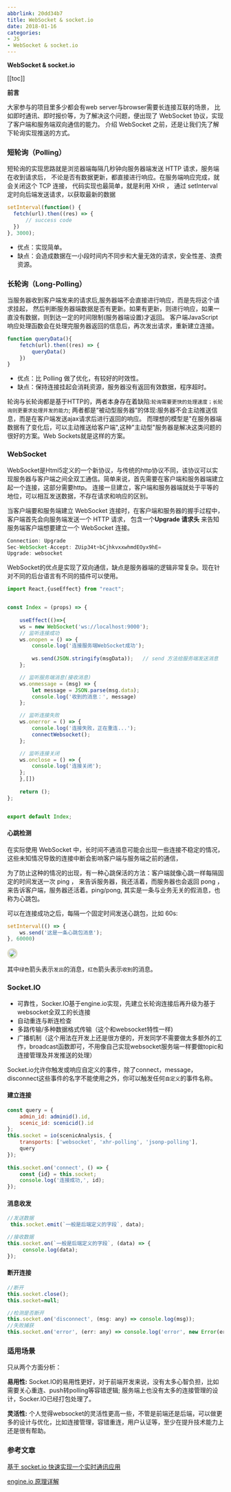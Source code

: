```yaml
---
abbrlink: 20dd34b7
title: WebSocket & socket.io
date: 2018-01-16
categories: 
- JS
- WebSocket & socket.io
---
```


<strong class='old-blog'>WebSocket & socket.io</strong>

[[toc]]

**前言**

大家参与的项目里多少都会有web server与browser需要长连接互联的场景，
比如即时通讯、即时报价等，为了解决这个问题，便出现了 WebSocket 协议，实现了客户端和服务端双向通信的能力。
介绍 WebSocket 之前，还是让我们先了解下轮询实现推送的方式。

### 短轮询（Polling）

短轮询的实现思路就是浏览器端每隔几秒钟向服务器端发送 HTTP 请求，服务端在收到请求后，
不论是否有数据更新，都直接进行响应。在服务端响应完成，就会关闭这个 TCP 连接，
代码实现也最简单，就是利用 XHR ， 通过 setInterval 定时向后端发送请求，以获取最新的数据

```javascript
setInterval(function() {
  fetch(url).then((res) => {
      // success code
  })
}, 3000);

```

- 优点：实现简单。
- 缺点：会造成数据在一小段时间内不同步和大量无效的请求，安全性差、浪费资源。

### 长轮询（Long-Polling）

当服务器收到客户端发来的请求后,服务器端不会直接进行响应，而是先将这个请求挂起，
然后判断服务器端数据是否有更新。如果有更新，则进行响应，如果一直没有数据，则到达一定的时间限制(服务器端设置)才返回。
客户端JavaScript响应处理函数会在处理完服务器返回的信息后，再次发出请求，重新建立连接。

```javascript
function queryData(){
    fetch(url).then((res) => {
        queryData()
    })
}
```

- 优点：比 Polling 做了优化，有较好的时效性。
- 缺点：保持连接挂起会消耗资源，服务器没有返回有效数据，程序超时。



轮询与长轮询都是基于HTTP的，两者本身存在着缺陷:`轮询需要更快的处理速度；长轮询则更要求处理并发的能力`;
两者都是“被动型服务器”的体现:服务器不会主动推送信息，而是在客户端发送ajax请求后进行返回的响应。
而理想的模型是"在服务器端数据有了变化后，可以主动推送给客户端",这种"主动型"服务器是解决这类问题的很好的方案。Web Sockets就是这样的方案。


### WebSocket

WebSocket是Html5定义的一个新协议，与传统的http协议不同，该协议可以实现服务器与客户端之间全双工通信。简单来说，首先需要在客户端和服务器端建立起一个连接，这部分需要http。
连接一旦建立，客户端和服务器端就处于平等的地位，可以相互发送数据，不存在请求和响应的区别。

当客户端要和服务端建立 WebSocket 连接时，在客户端和服务器的握手过程中，客户端首先会向服务端发送一个 HTTP 请求，
包含一个**Upgrade 请求头** 来告知服务端客户端想要建立一个 WebSocket 连接。

```javascript
Connection: Upgrade
Sec-WebSocket-Accept: ZUip34t+bCjhkvxxwhmdEOyx9hE=
Upgrade: websocket
```

WebSocket的优点是实现了双向通信，缺点是服务器端的逻辑非常复杂。现在针对不同的后台语言有不同的插件可以使用。

```javascript
import React,{useEffect} from "react";


const Index = (props) => {
    
    useEffect(()=>{
    ws = new WebSocket('ws://localhost:9000');
    // 监听连接成功
    ws.onopen = () => {
        console.log('连接服务端WebSocket成功');
        
        ws.send(JSON.stringify(msgData));	// send 方法给服务端发送消息
    };

    // 监听服务端消息(接收消息)
    ws.onmessage = (msg) => {
        let message = JSON.parse(msg.data);
        console.log('收到的消息：', message)
    };

    // 监听连接失败
    ws.onerror = () => {
        console.log('连接失败，正在重连...');
        connectWebsocket();
    };

    // 监听连接关闭
    ws.onclose = () => {
        console.log('连接关闭');
    };
    },[])
    
    return ();
};


export default Index;

```

#### 心跳检测

在实际使用 WebSocket 中，长时间不通消息可能会出现一些连接不稳定的情况，这些未知情况导致的连接中断会影响客户端与服务端之前的通信，

为了防止这种的情况的出现，有一种心跳保活的方法：客户端就像心跳一样每隔固定的时间发送一次 ping ，
来告诉服务器，我还活着，而服务器也会返回 pong ，来告诉客户端，服务器还活着。ping/pong,
其实是一条与业务无关的假消息，也称为心跳包。

可以在连接成功之后，每隔一个固定时间发送心跳包，比如 60s:

```javascript
setInterval(() => {
    ws.send('这是一条心跳包消息');
}, 60000)
```


<img style="border: .3em solid #e0dfcc;border-radius: 1em;width：98%"  src="https://ae01.alicdn.com/kf/H2ca9851f8d104b37bfe96f78b39e34966.png">

其中`绿色`箭头表示`发出`的消息，`红色`箭头表示`收到`的消息。


### Socket.IO

- 可靠性，Socker.IO基于engine.io实现，先建立长轮询连接后再升级为基于websocket全双工的长连接
- 自动重连与断连检查
- 多路传输/多种数据格式传输（这个和websocket特性一样)
- 广播机制（这个用法在开发上还是很方便的，开发同学不需要做太多额外的工作，broadcast函数即可，不用像自己实现websocket服务端一样要做topic和连接管理及并发推送的处理）


Socket.io允许你触发或响应自定义的事件，除了connect，message，disconnect这些事件的名字不能使用之外，你可以触发任何`自定义`的事件名称。

#### 建立连接

```javascript
const query = {
    admin_id: adminid().id,
    scenic_id: scenicid().id
};
this.socket = io(scenicAnalysis, {
    transports: ['websocket', 'xhr-polling', 'jsonp-polling'],
    query
});
 
this.socket.on('connect', () => {
    const {id} = this.socket;
    console.log('连接成功,', id);
});
```

#### 消息收发

```javascript
//发送数据
 this.socket.emit(`一般是后端定义的字段`, data);

//接收数据
this.socket.on(`一般是后端定义的字段`, (data) => {
     console.log(data);
});
```

#### 断开连接

```javascript
//断开
this.socket.close();
this.socket=null;

//检测是否断开
this.socket.on('disconnect', (msg: any) => console.log(msg));
//失败捕获
this.socket.on('error', (err: any) => console.log('error', new Error(err)))
```


### 适用场景

只从两个方面分析：

**易用性:** Socket.IO的易用性更好，对于前端开发来说，没有太多心智负担，比如需要关心重连、push转polling等容错逻辑; 服务端上也没有太多的连接管理的设计，Socker.IO已经打包处理了。

**灵活性:** 个人觉得websocket的灵活性更高一些，不管是前端还是后端，可以做更多的设计与优化，比如连接管理，容错重连，用户认证等，至少在提升技术能力上还是很有帮助。


### 参考文章

[基于 socket.io 快速实现一个实时通讯应用](https://juejin.im/post/5cbd154be51d456e442ff348)

[engine.io 原理详解](https://blog.csdn.net/u013243347/article/details/86661778)

